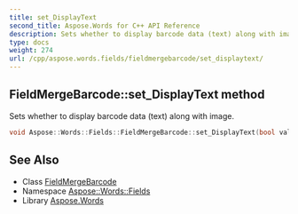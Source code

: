 ```yaml
---
title: set_DisplayText
second_title: Aspose.Words for C++ API Reference
description: Sets whether to display barcode data (text) along with image.
type: docs
weight: 274
url: /cpp/aspose.words.fields/fieldmergebarcode/set_displaytext/
---
```

## FieldMergeBarcode::set_DisplayText method


Sets whether to display barcode data (text) along with image.

```cpp
void Aspose::Words::Fields::FieldMergeBarcode::set_DisplayText(bool value)
```

## See Also

* Class [FieldMergeBarcode](../)
* Namespace [Aspose::Words::Fields](../../)
* Library [Aspose.Words](../../../)
